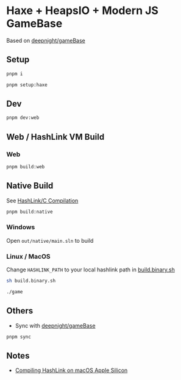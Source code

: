 # Haxe + HeapsIO + Modern JS GameBase

Based on [deepnight/gameBase](https://github.com/deepnight/gameBase)

## Setup

```sh
pnpm i
```

```sh
pnpm setup:haxe
```

## Dev

```sh
pnpm dev:web
```

## Web / HashLink VM Build

### Web

```sh
pnpm build:web
```

## Native Build

See [HashLink/C Compilation](https://haxe.org/manual/target-hl-c-compilation.html)

```sh
pnpm build:native
```

### Windows

Open `out/native/main.sln` to build

### Linux / MacOS

Change `HASHLINK_PATH` to your local hashlink path in [build.binary.sh](./build.binary.sh)

```sh
sh build.binary.sh
```

```sh
./game
```

## Others

- Sync with [deepnight/gameBase](https://github.com/deepnight/gameBase)

```sh
pnpm sync
```

## Notes

- [Compiling HashLink on macOS Apple Silicon](https://community.haxe.org/t/compiling-hashlink-on-macos-apple-silicon/3150)
